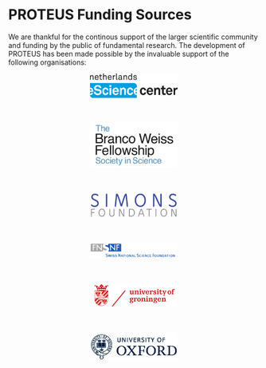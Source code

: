 # PROTEUS Funding Sources

We are thankful for the continous support of the larger scientific community and funding by the public of fundamental research. The development of PROTEUS has been made possible by the invaluable support of the following organisations:


<p align="center">
  <a href="https://research-software-directory.org/projects/proteus" target="_blank">
    <img src="assets/logos/eScienceCenter.jpg" style="max-width: 35%; height: auto;" alt="Netherlands eScience Center logo">
  </a>
</p>

<div style="height:0.5cm;"></div>

<p align="center">
  <a href="https://brancoweissfellowship.org/fellow/lichtenberg/" target="_blank">
    <img src="assets/logos/BrancoWeissFoundation.jpeg" style="max-width: 35%; height: auto;" alt="Branco Weiss Foundation logo">
  </a>
</p>

<div style="height:0.5cm;"></div>

<p align="center">
  <a href="https://www.simonsfoundation.org/people/tim-lichtenberg/" target="_blank">
    <img src="assets/logos/SimonsFoundation.png" style="max-width: 35%; height: auto;" alt="Branco Weiss Foundation logo">
  </a>
</p>

<div style="height:0.5cm;"></div>

<p align="center">
  <a href="https://data.snf.ch/grants/grant/178621" target="_blank">
    <img src="assets/logos/SNSF.png" style="max-width: 35%; height: auto;" alt="Branco Weiss Foundation logo">
  </a>
</p>

<div style="height:0.5cm;"></div>

<p align="center">
  <a href="https://www.rug.nl/research/kapteyn/" target="_blank">
    <img src="assets/logos/RUG.png" style="max-width: 35%; height: auto;" alt="Branco Weiss Foundation logo">
  </a>
</p>

<div style="height:0.5cm;"></div>

<p align="center">
  <a href="https://www.physics.ox.ac.uk/research/subdepartment/atmospheric-oceanic-and-planetary-physics" target="_blank">
    <img src="assets/logos/Oxford_white.jpg" style="max-width: 35%; height: auto;" alt="Branco Weiss Foundation logo">
  </a>
</p>
